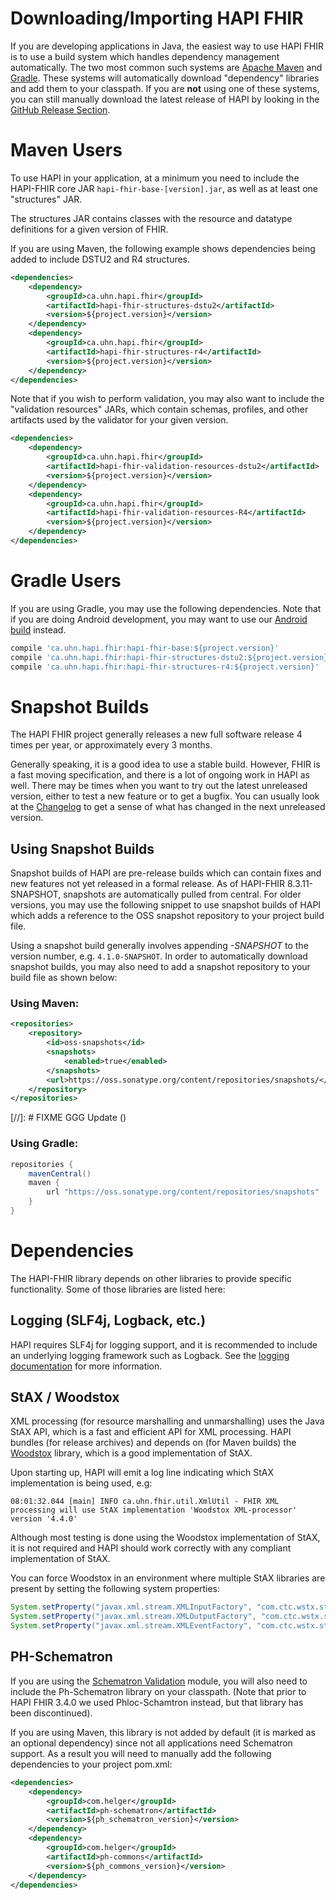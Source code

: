 # Downloading/Importing HAPI FHIR

If you are developing applications in Java, the easiest way to use HAPI FHIR is to use a build system which handles dependency management automatically. The two most common such systems are [Apache Maven](http://maven.apache.org) and [Gradle](https://gradle.org/). These systems will automatically download "dependency" libraries and add them to your classpath. If you are **not** using one of these systems, you can still manually download the latest release of HAPI by looking in the [GitHub Release Section](https://github.com/hapifhir/hapi-fhir/releases).


# Maven Users

To use HAPI in your application, at a minimum you need to include the HAPI-FHIR core JAR `hapi-fhir-base-[version].jar`, as well as at least one "structures" JAR.

The structures JAR contains classes with the resource and datatype definitions for a given version of FHIR.

If you are using Maven, the following example shows dependencies being added to include DSTU2 and R4 structures.

```xml
<dependencies>
    <dependency>
        <groupId>ca.uhn.hapi.fhir</groupId>
        <artifactId>hapi-fhir-structures-dstu2</artifactId>
        <version>${project.version}</version>
    </dependency>
    <dependency>
        <groupId>ca.uhn.hapi.fhir</groupId>
        <artifactId>hapi-fhir-structures-r4</artifactId>
        <version>${project.version}</version>
    </dependency>
</dependencies>
```

Note that if you wish to perform validation, you may also want to include the "validation resources" JARs, which contain schemas, profiles, and other artifacts used by the validator for your given version. 

```xml
<dependencies>
    <dependency>
        <groupId>ca.uhn.hapi.fhir</groupId>
        <artifactId>hapi-fhir-validation-resources-dstu2</artifactId>
        <version>${project.version}</version>
    </dependency>
    <dependency>
        <groupId>ca.uhn.hapi.fhir</groupId>
        <artifactId>hapi-fhir-validation-resources-R4</artifactId>
        <version>${project.version}</version>
    </dependency>
</dependencies>
```

# Gradle Users

If you are using Gradle, you may use the following dependencies. Note that if you are doing Android development, you may want to use our [Android build](/docs/android/client.html) instead.

```groovy
compile 'ca.uhn.hapi.fhir:hapi-fhir-base:${project.version}'
compile 'ca.uhn.hapi.fhir:hapi-fhir-structures-dstu2:${project.version}'
compile 'ca.uhn.hapi.fhir:hapi-fhir-structures-r4:${project.version}'
```

<a name="snapshot"/>

# Snapshot Builds

The HAPI FHIR project generally releases a new full software release 4 times per year, or approximately every 3 months.

Generally speaking, it is a good idea to use a stable build. However, FHIR is a fast moving specification, and there is a lot of ongoing work in HAPI as well. There may be times when you want to try out the latest unreleased version, either to test a new feature or to get a bugfix. You can usually look at the [Changelog](/docs/introduction/changelog.html) to get a sense of what has changed in the next unreleased version.

## Using Snapshot Builds

Snapshot builds of HAPI are pre-release builds which can contain fixes and new features not yet released in a formal release. As of HAPI-FHIR 8.3.11-SNAPSHOT, snapshots are automatically pulled from central. For older versions, you may use the following snippet to use snapshot builds of HAPI which adds a reference to the OSS snapshot repository to your project build file.

Using a snapshot build generally involves appending *-SNAPSHOT* to the version number, e.g. `4.1.0-SNAPSHOT`. In order to automatically download snapshot builds, you may also need to add a snapshot repository to your build file as shown below:

### Using Maven:

```xml
<repositories>
    <repository>
        <id>oss-snapshots</id>
        <snapshots>
            <enabled>true</enabled>
        </snapshots>
        <url>https://oss.sonatype.org/content/repositories/snapshots/</url>
    </repository>
</repositories>
```

[//]: # FIXME GGG Update ()

### Using Gradle:

```groovy
repositories {
	mavenCentral()
	maven {
		url "https://oss.sonatype.org/content/repositories/snapshots"
	}
}
```

# Dependencies

The HAPI-FHIR library depends on other libraries to provide specific functionality. Some of those libraries are listed here:

## Logging (SLF4j, Logback, etc.)

HAPI requires SLF4j for logging support, and it is recommended to include an underlying logging framework such as Logback. See the [logging documentation](/docs/appendix/logging.html) for more information.

## StAX / Woodstox

XML processing (for resource marshalling and unmarshalling) uses the Java StAX API, which is a fast and efficient API for XML processing. HAPI bundles (for release archives) and depends on (for Maven builds) the [Woodstox](http://woodstox.codehaus.org/) library, which is a good implementation of StAX.

Upon starting up, HAPI will emit a log line indicating which StAX implementation is being used, e.g:

```
08:01:32.044 [main] INFO ca.uhn.fhir.util.XmlUtil - FHIR XML processing will use StAX implementation 'Woodstox XML-processor' version '4.4.0'
```

Although most testing is done using the Woodstox implementation of StAX, it is not required and HAPI should work correctly with any compliant implementation of StAX.

You can force Woodstox in an environment where multiple StAX libraries are present by setting the following system properties:

```java
System.setProperty("javax.xml.stream.XMLInputFactory", "com.ctc.wstx.stax.WstxInputFactory");
System.setProperty("javax.xml.stream.XMLOutputFactory", "com.ctc.wstx.stax.WstxOutputFactory");
System.setProperty("javax.xml.stream.XMLEventFactory", "com.ctc.wstx.stax.WstxEventFactory");
```

## PH-Schematron

If you are using the [Schematron Validation](/docs/validation/schema_validator.html) module, you will also need to include the Ph-Schematron library on your classpath. (Note that prior to HAPI FHIR 3.4.0 we used Phloc-Schamtron instead, but that library has been discontinued).

If you are using Maven, this library is not added by default (it is marked as an optional dependency) since not all applications need Schematron support. As a result you will need to manually add the following	dependencies to your project pom.xml:

```xml
<dependencies>
    <dependency>
        <groupId>com.helger</groupId>
        <artifactId>ph-schematron</artifactId>
        <version>${ph_schematron_version}</version>
    </dependency>
    <dependency>
        <groupId>com.helger</groupId>
        <artifactId>ph-commons</artifactId>
        <version>${ph_commons_version}</version>
    </dependency>
</dependencies>
```

